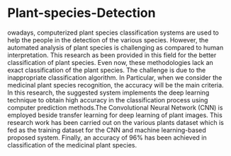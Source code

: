 # Plant-species-Detection
owadays, computerized plant species classification systems are used to help the people in the detection of the various species. However, the automated analysis of plant species is challenging as compared to human interpretation. This research as been provided in this field for the better classification of plant species. Even now, these methodologies lack an exact classification of the plant species. The challenge is due to the inappropriate classification algorithm. In Particular, when we consider the medicinal plant species recognition, the accuracy will be the main criteria. In this research, the suggested system implements the deep learning technique to obtain high accuracy in the classification process using computer prediction methods.The Convolutional Neural Network (CNN) is employed beside transfer learning for deep learning of plant images. This research work has been carried out on the various plants dataset which is fed as the training dataset for the CNN and machine learning-based proposed system. Finally, an accuracy of 96% has been achieved in classification of the medicinal plant species.
